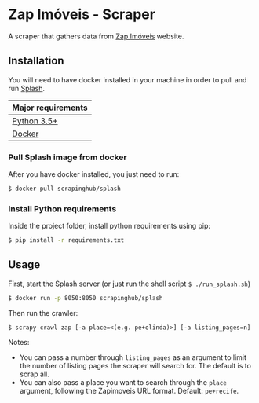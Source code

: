 # Zap Imóveis - Scraper
A scraper that gathers data from [Zap Imóveis](http://zapimoveis.com.br) website.

## Installation
You will need to have docker installed in your machine in order to pull and run [Splash](http://splash.readthedocs.io/).  

|Major requirements|
|-|
|[Python 3.5+](https://www.python.org/)|
|[Docker](https://www.docker.com/) |

### Pull Splash image from docker
After you have docker installed, you just need to run:

```sh
$ docker pull scrapinghub/splash
```

### Install Python requirements
Inside the project folder, install python requirements using pip:
```sh
$ pip install -r requirements.txt
```

## Usage

First, start the Splash server (or just run the shell script ``$ ./run_splash.sh``)

```sh
$ docker run -p 8050:8050 scrapinghub/splash
```

Then run the crawler:
```
$ scrapy crawl zap [-a place=<(e.g. pe+olinda)>] [-a listing_pages=n]
```

Notes:
* You can pass a number through `listing_pages` as an argument to limit the number of listing pages the scraper will search for. The default is to scrap all.
* You can also pass a place you want to search through the `place` argument, following the Zapimoveis URL format. Default: `pe+recife`.
